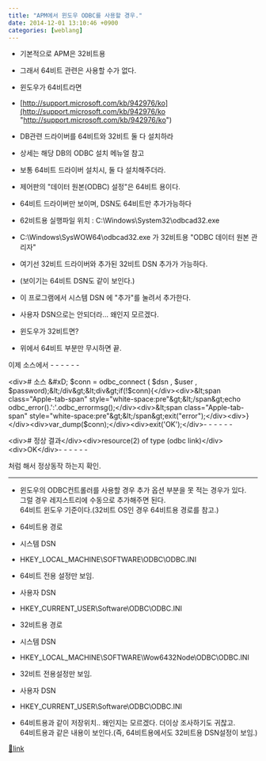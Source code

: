 ```yaml
---
title: "APM에서 윈도우 ODBC를 사용할 경우."
date: 2014-12-01 13:10:46 +0900
categories: [weblang]
---
```


- 기본적으로 APM은 32비트용
- 그래서 64비트 관련은 사용할 수가 없다.

- 윈도우가 64비트라면
- [http://support.microsoft.com/kb/942976/ko](http://support.microsoft.com/kb/942976/ko "http://support.microsoft.com/kb/942976/ko")
- DB관련 드라이버를 64비트와 32비트 둘 다 설치하라
- 상세는 해당 DB의 ODBC 설치 메뉴얼 참고
- 보통 64비트 드라이버 설치시, 둘 다 설치해주더라.


- 제어판의 "데이터 원본(ODBC) 설정"은 64비트 용이다.
- 64비트 드라이버만 보이며, DSN도 64비트만 추가가능하다
- 62비트용 실행파일 위치 : C:\Windows\System32\odbcad32.exe

- C:\Windows\SysWOW64\odbcad32.exe 가 32비트용 "ODBC 데이터 원본 관리자"
- 여기선 32비트 드라이버와 추가된 32비트 DSN 추가가 가능하다.
- (보이기는 64비트 DSN도 같이 보인다.)

- 이 프로그램에서 시스템 DSN 에 "추가"를 눌려서 추가한다.
- 사용자 DSN으로는 안되더라... 왜인지 모르겠다.



- 윈도우가 32비트면?
- 위에서 64비트 부분만 무시하면 끝.


  
이제 소스에서 - - - - - -

&lt;div&gt;# 소스  &amp;#xD;
$conn = odbc_connect ( $dsn , $user , $password);&lt;/div&gt;&lt;div&gt;if(!$conn){&lt;/div&gt;&lt;div&gt;&amp;lt;span class="Apple-tab-span" style="white-space:pre"&amp;gt;&amp;lt;/span&amp;gt;echo odbc_error().':'.odbc_errormsg();&lt;/div&gt;&lt;div&gt;&amp;lt;span class="Apple-tab-span" style="white-space:pre"&amp;gt;&amp;lt;/span&amp;gt;exit("error");&lt;/div&gt;&lt;div&gt;}&lt;/div&gt;&lt;div&gt;var_dump($conn);&lt;/div&gt;&lt;div&gt;exit('OK');&lt;/div&gt;- - - - - -

&lt;div&gt;# 정상 결과&lt;/div&gt;&lt;div&gt;resource(2) of type (odbc link)&lt;/div&gt;&lt;div&gt;OK&lt;/div&gt;- - - - - -

처럼 해서 정상동작 하는지 확인.  
- - - - - -

- 윈도우의 ODBC컨트롤러를 사용할 경우 추가 옵션 부분을 못 적는 경우가 있다.  
그럴 경우 레지스트리에 수동으로 추가해주면 된다.  
64비트 윈도우 기준이다.(32비트 OS인 경우 64비트용 경로를 참고.)
- 64비트용 경로
- 시스템 DSN
- HKEY_LOCAL_MACHINE\SOFTWARE\ODBC\ODBC.INI
- 64비트 전용 설정만 보임.

- 사용자 DSN
- HKEY_CURRENT_USER\Software\ODBC\ODBC.INI


- 32비트용 경로
- 시스템 DSN
- HKEY_LOCAL_MACHINE\SOFTWARE\Wow6432Node\ODBC\ODBC.INI
- 32비트 전용설정만 보임.

- 사용자 DSN
- HKEY_CURRENT_USER\Software\ODBC\ODBC.INI
- 64비트용과 같이 저장위치.. 왜인지는 모르겠다. 더이상 조사하기도 귀찮고.  
64비트용과 같은 내용이 보인다.(즉, 64비트용에서도 32비트용 DSN설정이 보임.)




  



[🔗link](http://www.mins01.com/mh/tech/read/910)